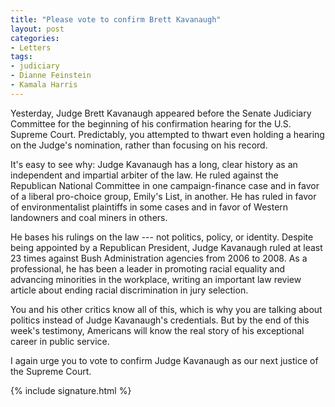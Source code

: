 ```yaml
---
title: "Please vote to confirm Brett Kavanaugh"
layout: post
categories:
- Letters
tags:
- judiciary
- Dianne Feinstein
- Kamala Harris
---
```


Yesterday, Judge Brett Kavanaugh appeared before the Senate Judiciary Committee for the beginning of his confirmation hearing for the U.S. Supreme Court. Predictably, you attempted to thwart even holding a hearing on the Judge's nomination, rather than focusing on his record.

It's easy to see why: Judge Kavanaugh has a long, clear history as an independent and impartial arbiter of the law. He ruled against the Republican National Committee in one campaign-finance case and in favor of a liberal pro-choice group, Emily's List, in another. He has ruled in favor of environmentalist plaintiffs in some cases and in favor of Western landowners and coal miners in others.

He bases his rulings on the law --- not politics, policy, or identity. Despite being appointed by a Republican President, Judge Kavanaugh ruled at least 23 times against Bush Administration agencies from 2006 to 2008. As a professional, he has been a leader in promoting racial equality and advancing minorities in the workplace, writing an important law review article about ending racial discrimination in jury selection.

You and his other critics know all of this, which is why you are talking about politics instead of Judge Kavanaugh's credentials. But by the end of this week's testimony, Americans will know the real story of his exceptional career in public service.

I again urge you to vote to confirm Judge Kavanaugh as our next justice of the Supreme Court.

{% include signature.html %}
